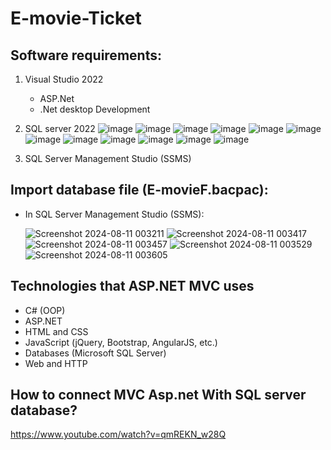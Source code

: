 ﻿# E-movie-Ticket
## Software requirements:
1. Visual Studio 2022
   * ASP.Net
   * .Net desktop Development
2. SQL server 2022
   ![image](https://github.com/user-attachments/assets/37249bf4-91a7-4def-9edf-48d786cc2453)
   ![image](https://github.com/user-attachments/assets/80dfd121-c4e0-4cee-8284-f590948fc411)
   ![image](https://github.com/user-attachments/assets/38830734-0bb2-4ed6-a9d6-9cace06f6ed0)
   ![image](https://github.com/user-attachments/assets/610d1e87-40ee-4a02-b6f3-c0f34743d260)
   ![image](https://github.com/user-attachments/assets/38139443-5a99-43a4-bd00-27d6cad0dac5)
   ![image](https://github.com/user-attachments/assets/b5f40a22-0dd7-406f-8e5b-928f487617f0)
   ![image](https://github.com/user-attachments/assets/471c8fa2-4adb-444b-8595-f0e6530214cc)
   ![image](https://github.com/user-attachments/assets/313a8cf0-2b87-4b44-848c-bb72453dfae9)
   ![image](https://github.com/user-attachments/assets/5e0aabee-78bf-40d3-b0ad-8da650bae3f5)
   ![image](https://github.com/user-attachments/assets/e979471b-e754-469e-858b-e6fc0ab19111)
   ![image](https://github.com/user-attachments/assets/8b2401bc-6a71-443e-a97c-a3d1a3ae1a87)
   ![image](https://github.com/user-attachments/assets/5d6b20b9-1e07-4362-9391-c16cd6919bb1)

4. SQL Server Management Studio (SSMS)
## Import database file (E-movieF.bacpac):
* In SQL Server Management Studio (SSMS):
  
  ![Screenshot 2024-08-11 003211](https://github.com/user-attachments/assets/cd88888c-dfa0-44f9-aee9-e5061b5d31d7)
  ![Screenshot 2024-08-11 003417](https://github.com/user-attachments/assets/0a3834ea-08e2-482f-8070-fec46dfe2b97)
  ![Screenshot 2024-08-11 003457](https://github.com/user-attachments/assets/225b9a80-3f2e-4957-8978-f65cdbee4962)
  ![Screenshot 2024-08-11 003529](https://github.com/user-attachments/assets/c0b55cb0-4832-4836-a5f7-18a3c32da5dc)
  ![Screenshot 2024-08-11 003605](https://github.com/user-attachments/assets/c28ed776-2b56-4765-ba6e-5d0ba6cbe10a)

## Technologies that ASP.NET MVC uses
* C# (OOP)
* ASP.NET
* HTML and CSS
* JavaScript (jQuery, Bootstrap, AngularJS, etc.)
* Databases (Microsoft SQL Server)
* Web and HTTP
## How to connect MVC Asp.net With SQL server database?
https://www.youtube.com/watch?v=qmREKN_w28Q
 
